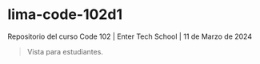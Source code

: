 # lima-code-102d1
Repositorio del curso Code 102 | Enter Tech School | 11 de Marzo de 2024

> Vista para estudiantes.
